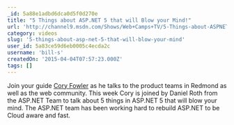 ```yaml
---
_id: 5a88e1adbd6dca0d5f0d270e
title: "5 Things about ASP.NET 5 that will Blow your Mind!"
url: 'http://channel9.msdn.com/Shows/Web+Camps+TV/5-Things-about-ASPNET-5-that-will-Blow-your-Mind'
category: videos
slug: '5-things-about-asp-net-5-that-will-blow-your-mind'
user_id: 5a83ce59d6eb0005c4ecda2c
username: 'bill-s'
createdOn: '2015-04-04T07:57:23.000Z'
tags: []
---
```


Join your guide <a title="upper banner" href="http://blog.syntaxc4.net/">Cory Fowler</a> as he talks to the product teams in Redmond as well as the web community. This week Cory is joined by Daniel Roth from the ASP.NET Team to talk about 5 things in ASP.NET 5 that will blow your mind. The ASP.NET team has been working hard to rebuild ASP.NET to be Cloud aware and fast.
